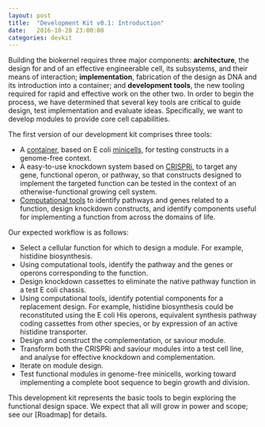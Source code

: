 ```yaml
---
layout: post
title:  "Development Kit v0.1: Introduction"
date:   2016-10-28 23:00:00
categories: devkit
---
```


Building the biokernel requires three major components: **architecture**, the design for and of an effective engineerable cell, its subsystems, and their means of interaction; **implementation**, fabrication of the design as DNA and its introduction into a container; and **development tools**, the new tooling required for rapid and effective work on the other two. In order to begin the process, we have determined that several key tools are critical to guide design, test implementation and evaluate ideas. Specifically, we want to develop modules to provide core cell capabilities. 

The first version of our development kit comprises three tools:

- A [container](http://buildacell.io/engineering/containers/2016/10/28/containers.html), based on E coli [minicells](http://buildacell.io/engineering/minicells/2016/10/28/containers-minicells.html), for testing constructs in a genome-free context.
- A easy-to-use knockdown system based on [CRISPRi](http://buildacell.io/engineering/devtools/crispri/2016/10/28/crispri-system.html), to target any gene, functional operon, or pathway, so that constructs designed to implement the targeted function can be tested in the context of an otherwise-functional growing cell system.
- [Computational tools](http://buildacell.io/engineering/breadboard/) to identify pathways and genes related to a function, design knockdown constructs, and identify components useful for implementing a function from across the domains of life.

Our expected workflow is as follows:

* Select a cellular function for which to design a module. For example, histidine biosynthesis.
* Using computational tools, identify the pathway and the genes or operons corresponding to the function.
* Design knockdown cassettes to eliminate the native pathway function in a test E coli chassis.
* Using computational tools, identify potential components for a replacement design. For example, histidine biosynthesis could be reconstituted using the E coli His operons, equivalent synthesis pathway coding cassettes from other species, or by expression of an active histidine transporter.
* Design and construct the complementation, or saviour module.
* Transform both the CRISPRi and saviour modules into a test cell line, and analyse for effective knockdown and complementation.
* Iterate on module design.
* Test functional modules in genome-free minicells, working toward implementing a complete boot sequence to begin growth and division.

This development kit represents the basic tools to begin exploring the functional design space. We expect that all will grow in power and scope; see our [Roadmap] for details. 